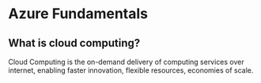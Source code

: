 # Azure Fundamentals

## What is cloud computing?
Cloud Computing is the on-demand delivery of computing services over internet, enabling faster innovation, flexible resources, economies of scale.
